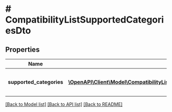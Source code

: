 # # CompatibilityListSupportedCategoriesDto

## Properties

Name | Type | Description | Notes
------------ | ------------- | ------------- | -------------
**supported_categories** | [**\OpenAPI\Client\Model\CompatibilityListSupportedCategoriesDtoSupportedCategories[]**](CompatibilityListSupportedCategoriesDtoSupportedCategories.md) | List with information about categories where compatibility list is supported. &lt;a href&#x3D;\&quot; https://developer.allegro.pl/compatibility_list/\&quot; target&#x3D;\&quot;_blank\&quot;&gt;Read more&lt;/a&gt;. | [optional] 

[[Back to Model list]](../../README.md#documentation-for-models) [[Back to API list]](../../README.md#documentation-for-api-endpoints) [[Back to README]](../../README.md)


